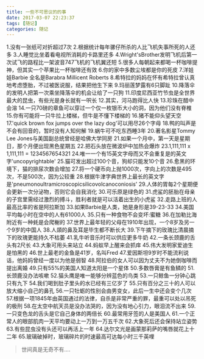 ```yaml
---
title: 一些不可思议的的事
date: 2017-03-07 22:23:37
tags: [随记]
categories: 随记
---
```


1.没有一张纸可对折超过7次 
2.根据统计每年骡仔所杀的人比飞机失事所死的人还多 
3.人睡觉比坐着看电视所消耗的卡路里还多 
4.Wright'sBrother发明飞机后第一次试飞的路程比一架波音747飞机的飞机翼还短 
5.很多人每朝起来都喝一杯咖啡提神，但其实一个苹果比一杯咖啡还有效 
6.你的家中多数尘埃都是你的死皮 
7.洋娃娃Barbie 全名是Barabra Millicent Roberts 
8.希特拉的妈妈在怀有希特拉曾认真地考虑堕胎，不过被医说服，结果把他生下来 
9.玛丽莲梦露有6只脚趾 
10.降落伞的发明人把第一次乘坐降落伞的机会让给了一只狗 
11.印度尼西亚竹节虫是全世界最大的昆虫，有些光是身长就有一呎长 
12.其实，河马跑得比人快 
13.珍珠在醋中会溶 
14.一只70磅的章鱼可以穿过一个仅一枚银币大小的洞，因为他们没有脊椎 
15.你有可能将一只牛拉上楼梯，但牛是不懂下楼梯的 
16.猪不能仰头望天空 
17.'quick brown fox jumps over the lazy dog'可以用尽26个字母 
18.鸭的叫声是不会有回音的，暂时没有人知何解 
19.蜗牛可不吃东西睡3年 
20.著名影星Tommy Lee Jones与美国副总统曾经是哈佛大学同房 
21.如果一个月中，第一天是星期日，那个月便出现黑色星期五 
22.把石头放在微波炉中加热会爆炸 
23.1,111,111 x 1,111,111 = 1234567654321 
24.唯一一个有15英文字母而又不会重复是的英文字'uncopyrightable' 
25.猫可发出超过100个音，狗却只能发10个音 
26.愈黑的环境下，猫的排尿次数会增加 
27.将一个硬币向上抛1000次，字向上的次数是495次，不是500次，因为公较重 
28.根据牛津字典世界上最长的英文字是'pneumonoultramicroscopicsilicovolcanoconiosis' 
29.人体的胃每2个星期便会更新一次分泌物，否则它会自我消化 
30.可乐原是绿色的 
31.虎鲨的胚胎在母亲的子宫里需经过激烈的搏斗，胜利者就是可以活着出生的小虎鲨 
32.走路上班的人最高比率的省是阿拉斯加 
33.如果Barbie是人类，她是身形是39-23-33 
34.美国平均每小时在空中的人有61000人 
35.只有一种食物不会变坏:蜜糖 
36.在加勒比海附近有一种蚝是会爬榭的 
37.世界上最年轻的父母在1910年出现，一个8岁及另一个9岁的中国人 
38.人顃的鼻及耳是毕生都不断长大 
39.下午摘下的玫瑰比清晨摘下的玫瑰更能持久不枯萎 
41.乳牛听音乐时可以供应更多牛奶 
42.一条长颈鹿的舌头有2尺长 
43.大象可用头来站立 
44.蚂蚁早上醒来会抓痒 
45.伟大发明家爱迪生是怕黑的 
46.世上最老的金鱼是41岁，名叫Fred 
47.爱因斯坦9岁时不能流利说话，他妈妈曾经一度以为他是弱智 
48.阿拉伯的女人可以因为丈夫不为她倒咖啡而提出离婚 
49.只有55%的美国人知道太阳是一个星体 
50.多数唇膏是有鱼鳞的 
51.长颈鹿没办法咳嗽 
52.猫头鹰是唯一能够分辨蓝色的鸟类 
53.一只鲸鱼一分钟心跳只有九下 
54.我们喝到肚子里头的水已经有三亿岁了 
55.只有百分之三十的人可以放大缩小自己的鼻孔 
56.一只牡蛎的性别会由男变女，此后一生中还会变个几次 
57.根据一项1845年由英国通过的法律，自杀是非常严重的罪，最重可以处以吊死的极刑 
58.在太空中航天员是没办法哭的，因为没有地心引力，眼泪流不出来 
59.一只变色龙的舌头是它自己身体的两倍长 
60.最常用牙签的人是美国人 
61.一个正常人的眼部肌肉一天平均要动上一万到一万五千次 
62.大象死后还会保持站立姿势 
63.有些昆虫没有头还可以再活上一年 
64.达尔文光是画蒙那莉萨的嘴唇就花上十二年 
65.玻璃破掉时，玻璃碎片的时速最高可达每小时三千英哩 

> 世间真是无奇不有....